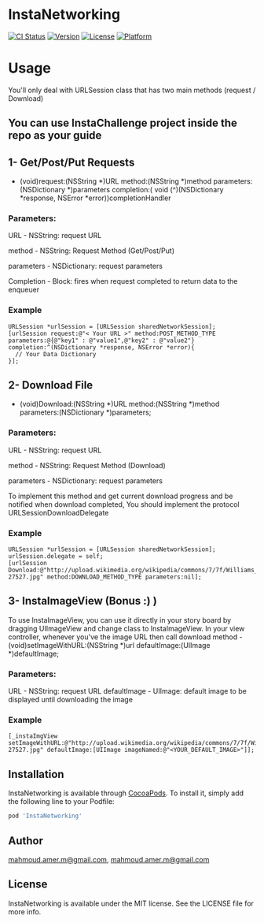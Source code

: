 # InstaNetworking

[![CI Status](http://img.shields.io/travis/mahmoud.amer.m@gmail.com/InstaNetworking.svg?style=flat)](https://travis-ci.org/mahmoud.amer.m@gmail.com/InstaNetworking)
[![Version](https://img.shields.io/cocoapods/v/InstaNetworking.svg?style=flat)](http://cocoapods.org/pods/InstaNetworking)
[![License](https://img.shields.io/cocoapods/l/InstaNetworking.svg?style=flat)](http://cocoapods.org/pods/InstaNetworking)
[![Platform](https://img.shields.io/cocoapods/p/InstaNetworking.svg?style=flat)](http://cocoapods.org/pods/InstaNetworking)

# Usage
You'll only deal with URLSession class that has two main methods (request / Download)
## You can use InstaChallenge project inside the repo as your guide
## 1- Get/Post/Put Requests
- (void)request:(NSString *)URL method:(NSString *)method parameters:(NSDictionary *)parameters  completion:( void (^)(NSDictionary *response, NSError *error))completionHandler

### Parameters:
  URL - NSString: request URL
  
  method - NSString: Request Method (Get/Post/Put)
  
  parameters - NSDictionary: request parameters
  
  Completion - Block: fires when request completed to return data to the enqueuer
  
### Example
    URLSession *urlSession = [URLSession sharedNetworkSession];
    [urlSession request:@"< Your URL >" method:POST_METHOD_TYPE parameters:@{@"key1" : @"value1",@"key2" : @"value2"} completion:^(NSDictionary *response, NSError *error){
      // Your Data Dictionary
    }];
    
## 2- Download File
- (void)Download:(NSString *)URL method:(NSString *)method parameters:(NSDictionary *)parameters;

### Parameters:
  URL - NSString: request URL
  
  method - NSString: Request Method (Download)
  
  parameters - NSDictionary: request parameters
  
To implement this method and get current download progress and be notified when download completed, You should implement the protocol URLSessionDownloadDelegate

### Example
    URLSession *urlSession = [URLSession sharedNetworkSession];
    urlSession.delegate = self;
    [urlSession Download:@"http://upload.wikimedia.org/wikipedia/commons/7/7f/Williams_River-27527.jpg" method:DOWNLOAD_METHOD_TYPE parameters:nil];
    
    
## 3- InstaImageView (Bonus :) )
To use InstaImageView, you can use it directly in your story board by dragging UIImageView and change class to InstaImageView.
In your view controller, whenever you've the image URL then call download method
-(void)setImageWithURL:(NSString *)url defaultImage:(UIImage *)defaultImage;

### Parameters:
  URL - NSString: request URL
  defaultImage - UIImage: default image to be displayed until downloading the image
  
### Example
    [_instaImgView setImageWithURL:@"http://upload.wikimedia.org/wikipedia/commons/7/7f/Williams_River-27527.jpg" defaultImage:[UIImage imageNamed:@"<YOUR_DEFAULT_IMAGE>"]];

## Installation

InstaNetworking is available through [CocoaPods](http://cocoapods.org). To install
it, simply add the following line to your Podfile:

```ruby
pod 'InstaNetworking'
```

## Author

mahmoud.amer.m@gmail.com, mahmoud.amer.m@gmail.com

## License

InstaNetworking is available under the MIT license. See the LICENSE file for more info.
